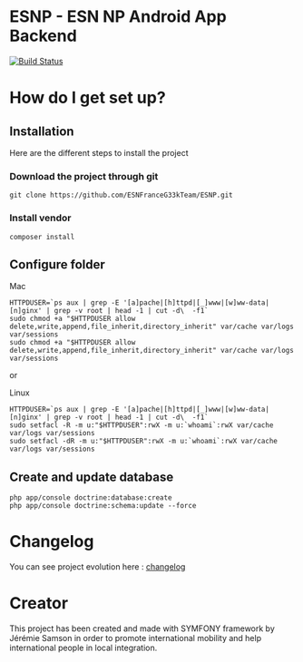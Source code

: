 ESNP - ESN NP Android App Backend
===

[![Build Status](https://travis-ci.org/ESNFranceG33kTeam/ESNP.svg?branch=master)](https://travis-ci.org/ESNFranceG33kTeam/ESNP)

# How do I get set up?

## Installation

Here are the different steps to install the project 

### Download the project through git #

```shell
git clone https://github.com/ESNFranceG33kTeam/ESNP.git
```

### Install vendor 

```shell
composer install
```

## Configure folder 

Mac

```shell
HTTPDUSER=`ps aux | grep -E '[a]pache|[h]ttpd|[_]www|[w]ww-data|[n]ginx' | grep -v root | head -1 | cut -d\  -f1`
sudo chmod +a "$HTTPDUSER allow delete,write,append,file_inherit,directory_inherit" var/cache var/logs var/sessions
sudo chmod +a "$HTTPDUSER allow delete,write,append,file_inherit,directory_inherit" var/cache var/logs var/sessions
```
or 

Linux

```shell
HTTPDUSER=`ps aux | grep -E '[a]pache|[h]ttpd|[_]www|[w]ww-data|[n]ginx' | grep -v root | head -1 | cut -d\  -f1`
sudo setfacl -R -m u:"$HTTPDUSER":rwX -m u:`whoami`:rwX var/cache var/logs var/sessions
sudo setfacl -dR -m u:"$HTTPDUSER":rwX -m u:`whoami`:rwX var/cache var/logs var/sessions
```

## Create and update database

```shell
php app/console doctrine:database:create
php app/console doctrine:schema:update --force
```

# Changelog

You can see project evolution here : [changelog](CHANGELOG)

# Creator

This project has been created and made with SYMFONY framework by Jérémie Samson in order to promote international mobility and help international people in local integration. 
